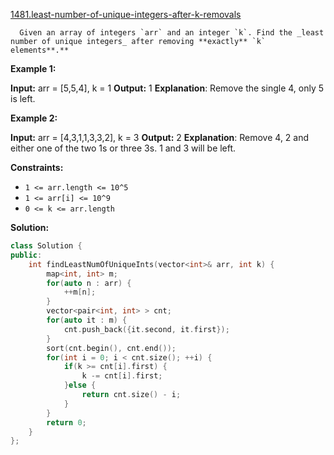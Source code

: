[1481.least-number-of-unique-integers-after-k-removals](https://leetcode.com/problems/least-number-of-unique-integers-after-k-removals/)  

      Given an array of integers `arr` and an integer `k`. Find the _least number of unique integers_ after removing **exactly** `k` elements**.**

**Example 1:**

**Input:** arr = \[5,5,4\], k = 1
**Output:** 1
**Explanation**: Remove the single 4, only 5 is left.

**Example 2:**

**Input:** arr = \[4,3,1,1,3,3,2\], k = 3
**Output:** 2
**Explanation**: Remove 4, 2 and either one of the two 1s or three 3s. 1 and 3 will be left.

**Constraints:**

*   `1 <= arr.length <= 10^5`
*   `1 <= arr[i] <= 10^9`
*   `0 <= k <= arr.length`  



**Solution:**  

```cpp
class Solution {
public:
    int findLeastNumOfUniqueInts(vector<int>& arr, int k) {
        map<int, int> m;
        for(auto n : arr) {
            ++m[n];
        }
        vector<pair<int, int> > cnt;
        for(auto it : m) {
            cnt.push_back({it.second, it.first});
        }
        sort(cnt.begin(), cnt.end());
        for(int i = 0; i < cnt.size(); ++i) {
            if(k >= cnt[i].first) {
                k -= cnt[i].first;
            }else {
                return cnt.size() - i;
            }
        }
        return 0;
    }
};
```
      
